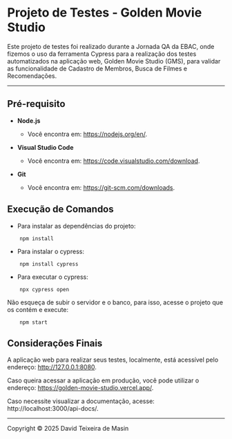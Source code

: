# Projeto de Testes - Golden Movie Studio

Este projeto de testes foi realizado durante a Jornada QA da EBAC, onde fizemos o uso da ferramenta Cypress para a realização dos testes automatizados na aplicação web, Golden Movie Studio (GMS), para validar as funcionalidade de Cadastro de Membros, Busca de Filmes e Recomendações.

---

##  Pré-requisito 
- **Node.js**
    - Você encontra em: https://nodejs.org/en/.

- **Visual Studio Code**
    - Você encontra em: https://code.visualstudio.com/download.

- **Git**
    - Você encontra em: https://git-scm.com/downloads.


## Execução de Comandos

- Para instalar as dependências do projeto:

```
    npm install
```

- Para instalar o cypress:

```
    npm install cypress
```

- Para executar o cypress:

```
    npx cypress open
```

Não esqueça de subir o servidor e o banco, para isso, acesse o projeto que os contém e execute:

```
    npm start
```

## Considerações Finais

A aplicação web para realizar seus testes, localmente, está acessível pelo endereço: http://127.0.0.1:8080.

Caso queira acessar a aplicação em produção, você pode utilizar o endereço: https://golden-movie-studio.vercel.app/.

Caso necessite visualizar a documentação, acesse: http://localhost:3000/api-docs/.

---

Copyright © 2025 David Teixeira de Masin